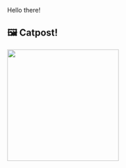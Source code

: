 Hello there!



## 🖼️ Catpost!

<sub>
    <img src="https://cdn2.thecatapi.com/images/dj5.jpg" height="256">
</sub>

